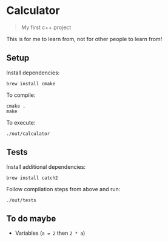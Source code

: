 # Calculator

> My first c++ project

This is for me to learn from, not for other people to learn from!

## Setup

Install dependencies:

```
brew install cmake
```

To compile:

```
cmake .
make
```

To execute:

```
./out/calculator
```

## Tests

Install additional dependencies:

```
brew install catch2
```

Follow compilation steps from above and run:

```
./out/tests
```

## To do maybe

- Variables (`a = 2` then `2 * a`)
